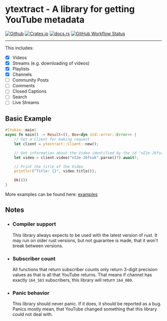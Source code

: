 # ytextract - A library for getting YouTube metadata

[![Github](https://img.shields.io/badge/github-ATiltedTree/ytextract-8da0cb?style=for-the-badge&labelColor=555555&logo=github)](https://github.com/ATiltedTree/ytextract)
[![Crates.io](https://img.shields.io/crates/v/ytextract?style=for-the-badge&logo=rust)](https://crates.io/crates/ytextract)
[![docs.rs](https://img.shields.io/docsrs/ytextract?color=teal&style=for-the-badge)](https://docs.rs/ytextract)
[![GitHub Workflow Status](https://img.shields.io/github/workflow/status/ATiltedTree/ytextract/Test?style=for-the-badge)](https://github.com/ATiltedTree/ytextract/actions/workflows/test.yml)

---

This includes:

- [x] Videos
- [x] Streams (e.g. downloading of videos)
- [x] Playlists
- [x] Channels
- [ ] Community Posts
- [ ] Comments
- [ ] Closed Captions
- [ ] Search
- [ ] Live Streams

## Basic Example

```rust
#[tokio::main]
async fn main() -> Result<(), Box<dyn std::error::Error>> {
    // Get a Client for making request
    let client = ytextract::Client::new();

    // Get information about the Video identified by the id "nI2e-J6fsuk".
    let video = client.video("nI2e-J6fsuk".parse()?).await?;

    // Print the title of the Video
    println!("Title: {}", video.title());

    Ok(())
}
```

More examples can be found here: [examples](https://github.com/ATiltedTree/ytextract/tree/main/examples)

## Notes

- ### Compiler support

    This library always expects to be used with the latest version of rust. It
    may run on older rust versions, but not guarantee is made, that it won't
    break between versions.

- ### Subscriber count

    All functions that return subscriber counts only return 3-digit precision
    values as that is all that YouTube returns. That means if channel has
    exactly `164_583` subscribers, this library will return `164_000`.

- ### Panic behavior

    This library should never panic. If it does, it should be reported as a
    bug. Panics mostly mean, that YouTube changed something that this library
    could not deal with.
